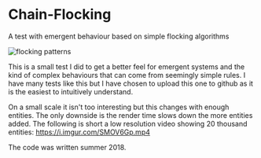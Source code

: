 # Chain-Flocking
A test with emergent behaviour based on simple flocking algorithms

![flocking patterns](https://i.imgur.com/xAVBIjP.png)

This is a small test I did to get a better feel for emergent systems and the kind of complex behaviours that can come from seemingly simple rules. I have many tests like this but I have chosen to upload this one to github as it is the easiest to intuitively understand.

On a small scale it isn't too interesting but this changes with enough entities. The only downside is the render time slows down the more entities added. The following is short a low resolution video showing 20 thousand entities: https://i.imgur.com/SMOV6Gp.mp4

The code was written summer 2018.
